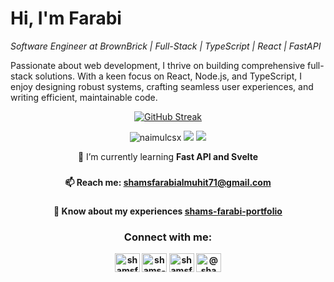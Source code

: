 # Hi, I'm Farabi
*Software Engineer at BrownBrick | Full-Stack | TypeScript | React | FastAPI*

Passionate about web development, I thrive on building comprehensive full-stack solutions. With a keen focus on React, Node.js, and TypeScript, I enjoy designing robust systems, crafting seamless user experiences, and writing efficient, maintainable code.

<div align="center">
<a href="https://git.io/streak-stats"><img src="https://github-readme-streak-stats.herokuapp.com?user=shamsfarabii&theme=monokai" alt="GitHub Streak" /></a>
</div>



<p align="center"> <img src="https://komarev.com/ghpvc/?username=shamsfarabii&label=Profile%20views&color=brightgreen&style=flat" alt="naimulcsx" />  <a href="https://github.com/naimulcsx"><img src="https://img.shields.io/github/followers/shamsfarabii?style=social" /></a> <a href="https://twitter.com/@naimulcsx"><img src="https://img.shields.io/twitter/follow/shamsfarabii?style=social" /> </a> </p>

<div align="center">
🌱 I’m currently learning <b>Fast API and Svelte<b>

###

📫 Reach me:  **shamsfarabialmuhit71@gmail.com**

###

📄 Know about my experiences [shams-farabi-portfolio](https://shams-farabi.vercel.app/)
</div>

<h3 align="center">Connect with me:</h3>
<p align="center">
<a href="https://x.com/shamsfarabi99" target="blank"><img align="center" src="https://raw.githubusercontent.com/rahuldkjain/github-profile-readme-generator/master/src/images/icons/Social/twitter.svg" alt="shamsfarabi99" height="30" width="40" /></a>
<a href="https://linkedin.com/in/shams-farabi" target="blank"><img align="center" src="https://raw.githubusercontent.com/rahuldkjain/github-profile-readme-generator/master/src/images/icons/Social/linked-in-alt.svg" alt="shams-farabi" height="30" width="40" /></a>
<a href="https://fb.com/shamsfarabii" target="blank"><img align="center" src="https://raw.githubusercontent.com/rahuldkjain/github-profile-readme-generator/master/src/images/icons/Social/facebook.svg" alt="shamsfarabii" height="30" width="40" /></a>
<a href="https://www.youtube.com/channel/UCak8ZotZ1kRlVlLIuJSQxJw" target="blank"><img align="center" src="https://raw.githubusercontent.com/rahuldkjain/github-profile-readme-generator/master/src/images/icons/Social/youtube.svg" alt="@shamsfarabi7308" height="30" width="40" /></a>
</p>


